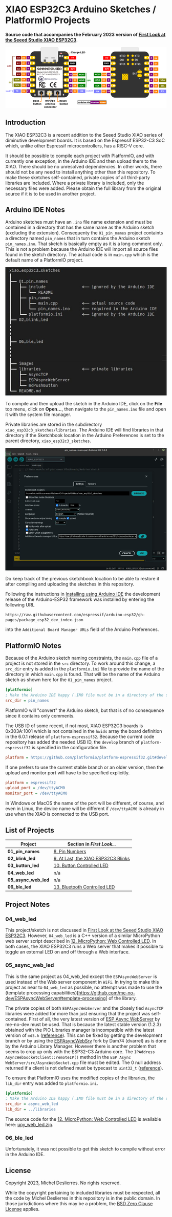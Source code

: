 # XIAO ESP32C3 Arduino Sketches / PlatformIO Projects

**Source code that accompanies the February 2023 version of [First Look at the Seeed Studio XIAO ESP32C3](https://sigmdel.ca/michel/ha/xiao/xiao_esp32c3_intro_en.html)**.

![XIAO ESP32C3 Pinout](images/xiao_esp32c3_pinout.png) 

## Introduction

The XIAO ESP32C3 is a recent addition to the Seeed Studio XIAO series of diminutive development boards. It is based on the Espressif ESP32-C3 SoC which, unlike other Espressif microcontrollers, has a RISC-V core.

It should be possible to compile each project with PlatformIO, and with currently one exception, in the Arduino IDE and then upload them to the XIAO. There should be no unresolved dependencies. In other words, there should not be any need to install anything other than this repository. To make these sketches self-contained, private copies of all third-party libraries are included. Where a private library is included, only the necessary files were added. Please obtain the full library from the original source if it is to be used in another project.

## Arduino IDE Notes

Arduino sketches must have an `.ino` file name extension and must be contained in a directory that has the same name as the Arduino sketch (excluding the extension). Consequenty the `01_pin_names` project containts a directory named `pin_names` that in turn contains the Arduino sketch `pin_names.ino`. That sketch is basically empty as it is a long comment only. This is not a problem because the Arduino IDE will import all source files found in the sketch directory. The actual code is in `main.cpp` which is the default name of a PlatformIO project.

![Directory tree](images/dir_tree.jpg) 

To compile and then upload the sketch in the Arduino IDE, click on the **File** top menu, click on **Open...**, then navigate to the `pin_names.ino` file and open it with the system file manager.

Private libraries are stored in the subdirectory `xiao_esp32c3_sketches/libraries`.  The Arduino IDE will find libraries in that directory if the Sketchbook location in the Arduino Preferences is set to the parent directory, `xiao_esp32c3_sketches`.

![Arduino Preferences](images/Arduino_sketchbook_location.jpg)

Do keep track of the previous sketchbook location to be able to restore it after compiling and uploading the sketches in this repository.

Following the instructions in [Installing using Arduino IDE](https://docs.espressif.com/projects/arduino-esp32/en/latest/installing.html#installing-using-arduino-ide) the development release of the Arduino-ESP32 framework was installed by entering the following URL 
```
https://raw.githubusercontent.com/espressif/arduino-esp32/gh-pages/package_esp32_dev_index.json
```
into the `Additional Board Manager URLs` field of the Arduino Preferences.


## PlatformIO Notes

Because of the Arduino sketch naming constraints, the `main.cpp` file of a project is not stored in the `src` directory. To work around this change, a `src_dir` entry is added in the `platformio.ini` file to provide the name of the directory in which `main.cpp` is found. That will be the name of the Arduino sketch as shown here for the `01_pin_names` project. 

```ini
[platformio]
; Make the Arduino IDE happy (.INO file must be in a directory of the same name)
src_dir = pin_names
```

 PlatformIO will "convert" the Arduino sketch, but that is of no consequence since it contains only comments.

The USB ID of some recent, if not most, XIAO ESP32C3 boards is 0x303A:1001 which is not contained in the `hwids` array the board definition in the 6.0.1 release of `platform-espressif32`. Because the current code repository has added the needed USB ID, the `develop` branch of `platform-espressif32` is specified in the configuration file.

```ini
platform = https://github.com/platformio/platform-espressif32.git#develop
```

If one prefers to use the current stable branch or an older version, then the upload and monitor port will have to be specified explicitly.

```ini
platform = espressif32
upload_port = /dev/ttyACM0
monitor_port = /dev/ttyACM0
```

In Windows or MacOS the name of the port will be different, of course, and even in Linux, the device name will be different if `/dev/ttyACM0` is already in use when the XIAO is connected to the USB port. 

## List of Projects      

| Project | Section in *First Look...* |
| ---     | ---                           |
| **01_pin_names** | [8. Pin Numbers](https://sigmdel.ca/michel/ha/xiao/xiao_esp32c3_intro_en.html#pins) |
| **02_blink_led** | [9. At Last, the XIAO ESP32C3 Blinks](https://sigmdel.ca/michel/ha/xiao/xiao_esp32c3_intro_en.html#blink) |
| **03_button_led** | [10. Button Controlled LED](https://sigmdel.ca/michel/ha/xiao/xiao_esp32c3_intro_en.html#button) |
| **04_web_led** | n/a |
| **05_async_web_led** | n/a |
| **06_ble_led** | [13. Bluetooth Controlled LED](https://sigmdel.ca/michel/ha/xiao/xiao_esp32c3_intro_en.html#ble) |


## Project Notes

### 04_web_led

This project/sketch is not discussed in [First Look at the Seeed Studio XIAO ESP32C3](https://sigmdel.ca/michel/ha/xiao/xiao_esp32c3_intro_en.html). However, `04_web_led` is a C++ version of a similar MicroPython web server script described in [12. MicroPython: Web Controlled LED](https://sigmdel.ca/michel/ha/xiao/xiao_esp32c3_intro_en.html#web). In both cases, the XIAO ESP32C3 runs a Web server that makes it possible to toggle an external LED on and off through a Web interface.

### 05_async_web_led

This is the same project as 04_web_led except the `ESPAsyncWebServer` is used instead of the Web server component in `WiFi`. In trying to make this project as near to `04_web_led` as possible, no attempt was made to use the (template processing capabilities)[https://github.com/me-no-dev/ESPAsyncWebServer#template-processing] of the library.

The private copies of both `ESPAsyncWebServer` and the closely tied `AsyncTCP` libraries were added for more than just ensuring that the project was self-contained. First of all, the very latest version of [ESP Async WebServer](https://github.com/me-no-dev/ESPAsyncWebServer) by me-no-dev must be used. That is because the latest stable version (1.2.3) obtained with the PIO Libraries manager is incompatible with the latest version of `md5.h`  ([reference](https://github.com/me-no-dev/ESPAsyncWebServer/issues/1147)). This can be fixed by getting the development branch or by using the [ESPAsyncWebSrv](https://github.com/dvarrel/ESPAsyncWebSrv) fork by Dam74 (dvarrel) as is done by the Arduino Library Manager. However there is another problem that seems to crop up only with the ESP32-C3 Arduino core. The `IPAddress AsyncWebSocketClient::remoteIP()` method in the `ESP Async WebServer/src/AsyncWebSocket.cpp` file must be edited. The 0 null address returned if a client is not defined must be typecast to `uint32_t` ([reference](https://github.com/me-no-dev/ESPAsyncWebServer/issues/1164)).

To ensure that PlatformIO uses the modified copies of the libraries, the `lib_dir` entry was added to `platformio.ini`.

```ini
[platformio]
; Make the Arduino IDE happy (.INO file must be in a directory of the same name)
src_dir = async_web_led
lib_dir = ../libraries
```

The source code for the [12. MicroPython: Web Controlled LED](https://sigmdel.ca/michel/ha/xiao/xiao_esp32c3_intro_en.html#web) is available here: [upy_web_led.zip]("https://sigmdel.ca/michel/ha/xiao/dnld/upy_web_led.zip").

### 06_ble_led

Unfortunately, it was not possible to get this sketch to compile without error in the Arduino IDE.


## License

Copyright 2023, Michel Deslierres. No rights reserved. 

While the copyright pertaining to included libraries must be respected, all the code by Michel Deslierres in this repository is in the public domain. In those jurisdictions where this may be a problem, the [BSD Zero Clause License](https://spdx.org/licenses/0BSD.html) applies.
